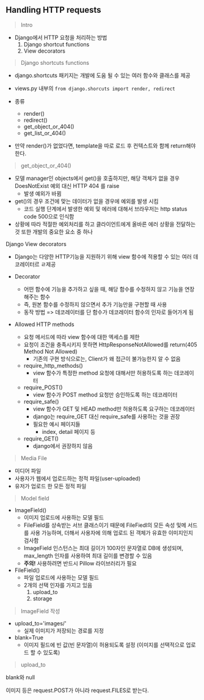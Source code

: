 ## Handling HTTP requests

> Intro

- Django에서 HTTP 요청을 처리하는 방법
  1. Django shortcut functions
  2. View decorators





> Django shortcuts functions

- django.shortcuts 패키지는 개발에 도움 될 수 있는 여러 함수와 클래스를 제공
- views.py 내부의 `from django.shorcuts import render, redirect`
- 종류
  - render()
  - redirect()
  - get_object_or_404()
  - get_list_or_404()

- 만약 render()가 없었다면, template을 따로 로드 후 컨텍스트와 함께 return해야 한다.



> get_object_or_404()

- 모델 manager인 objects에서 get()을 호출하지만, 해당 객체가 없을 경우 DoesNotExist 예외 대신 HTTP 404 를 raise
  - 발생 예외가 바뀜
- get()의 경우 조건에 맞는 데이터가 없을 경우에 예외를 발생 시킴
  - 코드 실행 단계에서 발생한 예외 및 에러에 대해서 브라우저는 http status code 500으로 인식함
- 상황에 따라 적절한 예외처리를 하고 클라이언트에게 올바른 에러 상황을 전달하는 것 또한 개발의 중요한 요소 중 하나





Django View decorators

- Django는 다양한 HTTP기능을 지원하기 위해 view 함수에 적용할 수 있는 여러 데코레이터르 ㄹ제공
- Decorator
  - 어떤 함수에 기능을 추가하고 싶을 때, 해당 함수를 수정하지 않고 기능을 연장 해주는 함수
  - 즉, 원본 함수를 수정하지 않으면서 추가 기능만을 구현할 때 사용
  - 동작 방법 => 데코레이터를 단 함수가 데코레이터 함수의 인자로 들어가게 됨



- Allowed HTTP methods
  - 요청 메서드에 따라 view 함수에 대한 엑세스를 제한
  - 요청이 조건을 충족시키지 못하면 HttpResponseNotAllowed를 return(405 Method Not Allowed)
    - 기존의 구현 방식으로는, Client가 왜 접근이 불가능한지 알 수 없음
  - require_http_methods()
    - view 함수가 특정한 method 요청에 대해서만 허용하도록 하는 데코레이터
  - require_POST()
    - view 함수가 POST method 요청만 승인하도록 하는 데코레이터
  - require_safe()
    - view 함수가 GET 및 HEAD method만 허용하도록 요구하는 데코레이터
    - django는 require_GET 대신 require_safe를 사용하는 것을 권장
    - 필요한 예시 페이지들
      - index, detail 페이지 등
  - require_GET()
    - django에서 권장하지 않음



> Media File

- 미디어 파일
- 사용자가 웹에서 업로드하는 정적 파일(user-uploaded)
- 유저가 업로드 한 모든 정적 파일



> Model field

- ImageField()
  - 이미지 업로드에 사용하는 모델 필드
  - FileField를 상속받는 서브 클래스이기 때문에 FileFiedl의 모든 속성 및메 서드를 사용 가능하며, 더해서 사용자에 의해 업로드 된 객체가 유효한 이미지인지 검사함
  - ImageField 인스턴스는 최대 길이가 100자인 문자열로 DB에 생성되며, max_length 인자를 사용하여 최대 길이를 변경할 수 있음
  - **주의!** 사용하려면 반드시 Pillow 라이브러리가 필요
- FileField()
  - 파일 업로드에 사용하는 모델 필드
  - 2개의 선택 인자를 가지고 있음
    1. upload_to
    2. storage



> ImageField 작성

- upload_to='images/'
  - 실제 이미지가 저장되는 경로를 지정
- blank=True
  - 이미지 필드에 빈 값(빈 문자열)이 허용되도록 설정 (이미지를 선택적으로 업로드 할 수 있도록)



> upload_to





blank와 null



이미지 등은 request.POST가 아니라 request.FILES로 받는다.
